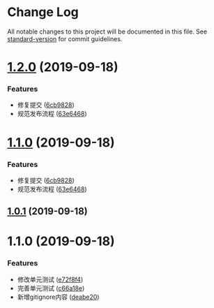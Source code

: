 # Change Log

All notable changes to this project will be documented in this file. See [standard-version](https://github.com/conventional-changelog/standard-version) for commit guidelines.

<a name="1.2.0"></a>
# [1.2.0](https://github.com/HuaRongSAO/iconfont-tools/compare/v1.0.1...v1.2.0) (2019-09-18)


### Features

* 修复提交 ([6cb9828](https://github.com/HuaRongSAO/iconfont-tools/commit/6cb9828))
* 规范发布流程 ([63e6468](https://github.com/HuaRongSAO/iconfont-tools/commit/63e6468))



<a name="1.1.0"></a>
# [1.1.0](https://github.com/HuaRongSAO/iconfont-tools/compare/v1.0.1...v1.1.0) (2019-09-18)


### Features

* 修复提交 ([6cb9828](https://github.com/HuaRongSAO/iconfont-tools/commit/6cb9828))
* 规范发布流程 ([63e6468](https://github.com/HuaRongSAO/iconfont-tools/commit/63e6468))



<a name="1.0.1"></a>
## [1.0.1](https://github.com/HuaRongSAO/iconfont-tools/compare/v1.1.0...v1.0.1) (2019-09-18)



<a name="1.1.0"></a>
# 1.1.0 (2019-09-18)


### Features

* 修改单元测试 ([e72f8f4](https://github.com/HuaRongSAO/iconfont-tools/commit/e72f8f4))
* 完善单元测试 ([c66a18e](https://github.com/HuaRongSAO/iconfont-tools/commit/c66a18e))
* 新增gitignore内容 ([deabe20](https://github.com/HuaRongSAO/iconfont-tools/commit/deabe20))
